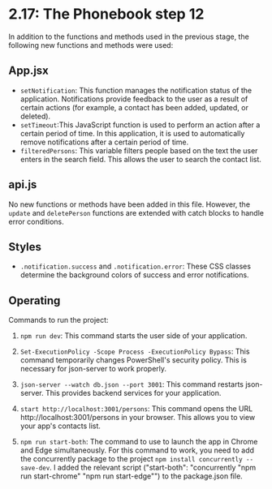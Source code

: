 # 2.17: The Phonebook step 12

In addition to the functions and methods used in the previous stage, the following new functions and methods were used:

## App.jsx

- `setNotification`: This function manages the notification status of the application. Notifications provide feedback to the user as a result of certain actions (for example, a contact has been added, updated, or deleted).
- `setTimeout`:This JavaScript function is used to perform an action after a certain period of time. In this application, it is used to automatically remove notifications after a certain period of time.
- `filteredPersons`:  This variable filters people based on the text the user enters in the search field. This allows the user to search the contact list.


## api.js

 No new functions or methods have been added in this file. However, the `update` and `deletePerson` functions are extended with catch blocks to handle error conditions.

## Styles

- `.notification.success` and `.notification.error`:  These CSS classes determine the background colors of success and error notifications.

## Operating

Commands to run the project:

1. `npm run dev`: This command starts the user side of your application.

2. `Set-ExecutionPolicy -Scope Process -ExecutionPolicy Bypass`: This command temporarily changes PowerShell's security policy. This is necessary for json-server to work properly.

3. `json-server --watch db.json --port 3001`: This command restarts json-server. This provides backend services for your application.

4. `start http://localhost:3001/persons`: This command opens the URL http://localhost:3001/persons in your browser. This allows you to view your app's contacts list.

5. `npm run start-both`: The command to use to launch the app in Chrome and Edge simultaneously. For this command to work, you need to add the concurrently package to the project  `npm install concurrently --save-dev`. I added the relevant script ("start-both": "concurrently \"npm run start-chrome\" \"npm run start-edge\"") to the package.json file.

